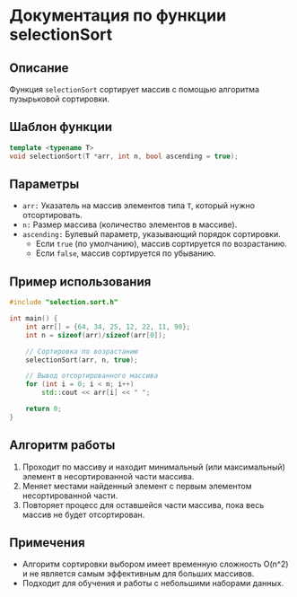 # Документация по функции selectionSort

## Описание

Функция `selectionSort` сортирует массив с помощью алгоритма пузырьковой сортировки.

## Шаблон функции

```cpp
template <typename T>
void selectionSort(T *arr, int n, bool ascending = true);
```

## Параметры

- `arr:` Указатель на массив элементов типа `T`, который нужно отсортировать.
- `n:` Размер массива (количество элементов в массиве).
- `ascending:` Булевый параметр, указывающий порядок сортировки.
  - Если `true` (по умолчанию), массив сортируется по возрастанию.
  - Если `false`, массив сортируется по убыванию.

## Пример использования

```cpp
#include "selection.sort.h"

int main() {
    int arr[] = {64, 34, 25, 12, 22, 11, 90};
    int n = sizeof(arr)/sizeof(arr[0]);

    // Сортировка по возрастанию
    selectionSort(arr, n, true);

    // Вывод отсортированного массива
    for (int i = 0; i < n; i++)
        std::cout << arr[i] << " ";

    return 0;
}
```

## Алгоритм работы

1. Проходит по массиву и находит минимальный (или максимальный) элемент в несортированной части массива.
2. Меняет местами найденный элемент с первым элементом несортированной части.
3. Повторяет процесс для оставшейся части массива, пока весь массив не будет отсортирован.

## Примечения

- Алгоритм сортировки выбором имеет временную сложность O(n^2) и не является самым эффективным для больших массивов.
- Подходит для обучения и работы с небольшими наборами данных.
